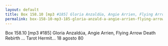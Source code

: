 ```yaml
---
layout: default
title: Box 158.10 [mp3 #185] Gloria Anzaldúa, Angie Arrien, Flying Arrow Death Rebirth ... Tarot Hermit... 18 agosto 80
permalink: box-158-10-mp3-185-gloria-anzald-a-angie-arrien-flying-arrow-death-rebirth-tarot-hermit-18-agosto-80
---
```

<!-- Add an essay or interpretive material below this line,
using HTML or markdown.  Do not modify this file above this line -->
Box 158.10 [mp3 #185] Gloria Anzaldúa, Angie Arrien, Flying Arrow Death Rebirth ... Tarot Hermit... 18 agosto 80
